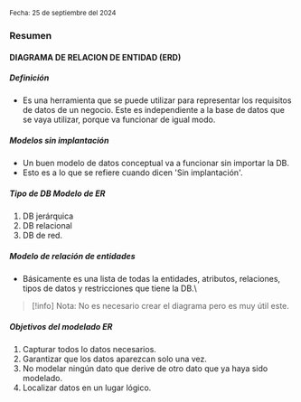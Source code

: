<sub>Fecha: 25 de septiembre del 2024</sub>
### Resumen

#### DIAGRAMA DE RELACION DE ENTIDAD (ERD)
##### Definición

- Es una herramienta que se puede utilizar para representar los requisitos de datos de un negocio. Este es independiente a la base de datos que se vaya utilizar, porque va funcionar de igual modo.
##### Modelos sin implantación  

- Un buen modelo de datos conceptual va a funcionar sin importar la DB.
- Esto es a lo que se refiere cuando dicen 'Sin implantación'.
##### Tipo de DB Modelo de ER

1. DB jerárquica
2. DB relacional
3. DB de red.
##### Modelo de relación de entidades

- Básicamente es una lista de todas la entidades, atributos, relaciones, tipos de datos y restricciones que tiene la DB.\

>[!info] Nota: No es necesario crear el diagrama pero es muy útil este. 
##### Objetivos del modelado ER

1. Capturar todos lo datos necesarios.
2. Garantizar que los datos aparezcan solo una vez.
3. No modelar ningún dato que derive de otro dato que ya haya sido modelado.
4. Localizar datos en un lugar lógico. 